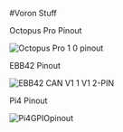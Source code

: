#Voron Stuff


Octopus Pro Pinout

![Octopus Pro 1 0 pinout](https://user-images.githubusercontent.com/103503968/208415886-d454f8ad-9626-45f7-b0c7-64a101d51213.png)



EBB42 Pinout

![EBB42 CAN V1 1 V1 2-PIN](https://user-images.githubusercontent.com/103503968/208415960-6685d399-58f1-4da1-a816-9f8c4c61079c.png)


Pi4 Pinout

![Pi4GPIOpinout](https://user-images.githubusercontent.com/103503968/208416208-73e6af12-9b57-4e98-a39e-aa8fe5c159a6.png)
